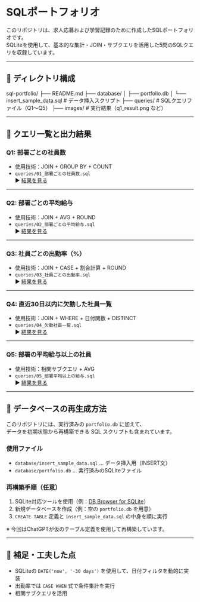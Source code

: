 # SQLポートフォリオ

このリポジトリは、求人応募および学習記録のために作成したSQLポートフォリオです。  
SQLiteを使用して、基本的な集計・JOIN・サブクエリを活用した5問のSQLクエリを収録しています。

---

## 📂 ディレクトリ構成

sql-portfolio/
├── README.md
├── database/
│ ├── portfolio.db 
│ └── insert_sample_data.sql # データ挿入スクリプト
├── queries/ # SQLクエリファイル（Q1〜Q5）
├── images/ # 実行結果（q1_result.png など）

---

## 📌 クエリ一覧と出力結果

### Q1: 部署ごとの社員数

- 使用技術：JOIN + GROUP BY + COUNT  
- `queries/01_部署ごとの社員数.sql`  
▶️ [結果を見る](images/q1_result.csv)

---

### Q2: 部署ごとの平均給与

- 使用技術：JOIN + AVG + ROUND  
- `queries/02_部署ごとの平均給与.sql`  
▶️ [結果を見る](images/q2_result.csv)

---

### Q3: 社員ごとの出勤率（%）

- 使用技術：JOIN + CASE + 割合計算 + ROUND  
- `queries/03_社員ごとの出勤率.sql`  
▶️ [結果を見る](images/q3_result.csv)

---

### Q4: 直近30日以内に欠勤した社員一覧

- 使用技術：JOIN + WHERE + 日付関数 + DISTINCT  
- `queries/04_欠勤社員一覧.sql`  
▶️ [結果を見る](images/q4_result.csv)

---

### Q5: 部署の平均給与以上の社員

- 使用技術：相関サブクエリ + AVG  
- `queries/05_部署平均以上の給与.sql`  
▶️ [結果を見る](images/q5_result.csv)

---

## 🔄 データベースの再生成方法

このリポジトリには、実行済みの `portfolio.db` に加えて、  
データを初期状態から再構築できる SQL スクリプトも含まれています。

### 使用ファイル

- `database/insert_sample_data.sql` … データ挿入用（INSERT文）  
- `database/portfolio.db` … 実行済みのSQLiteファイル

### 再構築手順（任意）

1. SQLite対応ツールを使用（例：[DB Browser for SQLite](https://sqlitebrowser.org/)）  
2. 新規データベースを作成（例：空の `portfolio.db` を用意）  
3. `CREATE TABLE` 定義と `insert_sample_data.sql` の中身を順に実行  

※ 今回はChatGPTが仮のテーブル定義を使用して再構築しています。

---

## 💬 補足・工夫した点

- SQLiteの `DATE('now', '-30 days')` を使用して、日付フィルタを動的に実装  
- 出勤率では `CASE WHEN` 式で条件集計を実行  
- 相関サブクエリを活用
